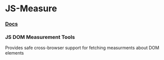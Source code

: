 # JS-Measure

### [Docs](https://js-measure.3nder.io)
### JS DOM Measurement Tools
Provides safe cross-browser support for fetching measurments about DOM elements
